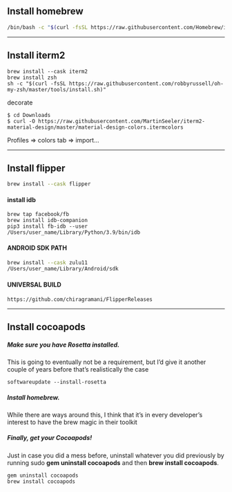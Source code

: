 
## Install homebrew

```sh
/bin/bash -c "$(curl -fsSL https://raw.githubusercontent.com/Homebrew/install/HEAD/install.sh)"
```

----------------

## Install iterm2

```
brew install --cask iterm2
brew install zsh
sh -c "$(curl -fsSL https://raw.githubusercontent.com/robbyrussell/oh-my-zsh/master/tools/install.sh)"
```

decorate
```
$ cd Downloads
$ curl -O https://raw.githubusercontent.com/MartinSeeler/iterm2-material-design/master/material-design-colors.itermcolors
```

Profiles => colors tab => import...

----------------

## Install flipper

```sh
brew install --cask flipper
```

#### install idb

```
brew tap facebook/fb
brew install idb-companion
pip3 install fb-idb --user
/Users/user_name/Library/Python/3.9/bin/idb
```

#### ANDROID SDK PATH
```sh
brew install --cask zulu11
/Users/user_name/Library/Android/sdk
```

#### UNIVERSAL BUILD
```
https://github.com/chiragramani/FlipperReleases
```
----------------

## Install cocoapods
##### Make sure you have Rosetta installed.
This is going to eventually not be a requirement, but I’d give it another couple of years before that’s realistically the case
```
softwareupdate --install-rosetta
```


##### Install homebrew.
While there are ways around this, I think that it’s in every developer’s interest to have the brew magic in their toolkit

##### Finally, get your Cocoapods!

Just in case you did a mess before, uninstall whatever you did previously by running sudo __gem uninstall cocoapods__ and then __brew install cocoapods__.
```
gem uninstall cocoapods
brew install cocoapods
```


